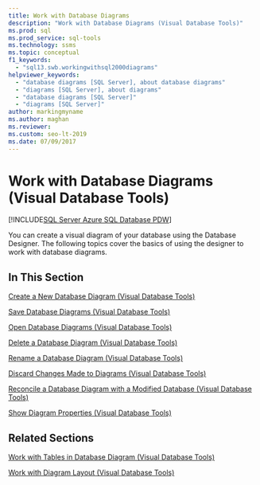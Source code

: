 ```yaml
---
title: Work with Database Diagrams
description: "Work with Database Diagrams (Visual Database Tools)"
ms.prod: sql
ms.prod_service: sql-tools
ms.technology: ssms
ms.topic: conceptual
f1_keywords: 
  - "sql13.swb.workingwithsql2000diagrams"
helpviewer_keywords: 
  - "database diagrams [SQL Server], about database diagrams"
  - "diagrams [SQL Server], about diagrams"
  - "database diagrams [SQL Server]"
  - "diagrams [SQL Server]"
author: markingmyname
ms.author: maghan
ms.reviewer: 
ms.custom: seo-lt-2019
ms.date: 07/09/2017
---
```


# Work with Database Diagrams (Visual Database Tools)

[!INCLUDE[SQL Server Azure SQL Database PDW](../../includes/applies-to-version/sql-asdb-asdbmi-pdw.md)]

You can create a visual diagram of your database using the Database Designer. The following topics cover the basics of using the designer to work with database diagrams.  
  
## In This Section  
[Create a New Database Diagram &#40;Visual Database Tools&#41;](../../ssms/visual-db-tools/create-a-new-database-diagram-visual-database-tools.md)  
  
[Save Database Diagrams &#40;Visual Database Tools&#41;](../../ssms/visual-db-tools/save-database-diagrams-visual-database-tools.md)  
  
[Open Database Diagrams &#40;Visual Database Tools&#41;](../../ssms/visual-db-tools/open-database-diagrams-visual-database-tools.md)  
  
[Delete a Database Diagram &#40;Visual Database Tools&#41;](../../ssms/visual-db-tools/delete-a-database-diagram-visual-database-tools.md)  
  
[Rename a Database Diagram &#40;Visual Database Tools&#41;](../../ssms/visual-db-tools/rename-a-database-diagram-visual-database-tools.md)  
  
[Discard Changes Made to Diagrams &#40;Visual Database Tools&#41;](../../ssms/visual-db-tools/discard-changes-made-to-diagrams-visual-database-tools.md)  
  
[Reconcile a Database Diagram with a Modified Database &#40;Visual Database Tools&#41;](../../ssms/visual-db-tools/reconcile-a-database-diagram-with-a-modified-database-visual-database-tools.md)  
  
[Show Diagram Properties &#40;Visual Database Tools&#41;](../../ssms/visual-db-tools/show-diagram-properties-visual-database-tools.md)  
  
## Related Sections

[Work with Tables in Database Diagram &#40;Visual Database Tools&#41;](../../ssms/visual-db-tools/work-with-tables-in-database-diagram-visual-database-tools.md)  
  
[Work with Diagram Layout &#40;Visual Database Tools&#41;](../../ssms/visual-db-tools/work-with-diagram-layout-visual-database-tools.md)
